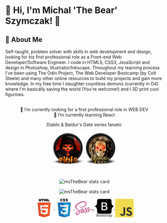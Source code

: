 # 👋 Hi, I'm Michal 'The Bear' Szymczak! 👋
## 🚀 About Me

Self-taught, problem solver with skills in web development and design, looking for his first professional role as a Front-end Web Developer/Software Engineer. I code in HTML5, CSS3, JavaScript and design in Photoshop, Illustrator/Inkscape. Throughout my learning process I've been using The Odin Project, The Web Developer Bootcamp (by Colt Steele) and many other online resources to build my projects and gain more knowledge.
In my free time I slaughter countless demons (currently in D4) where I'm basically saving the world (You're welcome!) and I 3D print cool figurines.
<br><br>
<p align="center">
  🔭 I’m currently looking for a first professional role in WEB DEV<br>
🌱 I’m currently learning React
</p>
<p align="center">Diablo & Baldur's Gate series fanatic<br><br><img src="https://github.com/msTheBear/msTheBear/blob/main/Diablo-II.png" align="center" height="100" width="100" />
<img src="https://github.com/msTheBear/msTheBear/blob/main/Baldur-s-Gate-3.png" align="center" height="100" width="100" /></p>



<br>

<div align="center">
<p>
<img align="center" src="https://github-readme-stats.vercel.app/api?username=msTheBear&show_icons=true&theme=default&title_color=ffffff&text_color=ffffff&bg_color=0d1117ff&hide_border=false" alt="msTheBear stats card" /></p>
<p>
<img align="center" src="https://github-readme-stats.vercel.app/api/top-langs?username=msTheBear&theme=default&title_color=ffffff&text_color=ffffff&bg_color=0d1117ff&hide_border=false&layout=compact" alt="msTheBear stats card" /></p>
<a href="https://www.w3.org/html/" target="blank">
<img align="center" src="https://raw.githubusercontent.com/devicons/devicon/master/icons/html5/html5-original-wordmark.svg" alt="Html5" height="60" width="60" />
</a>
<a href="https://www.w3schools.com/css/" target="blank">
<img align="center" src="https://raw.githubusercontent.com/devicons/devicon/master/icons/css3/css3-original-wordmark.svg" alt="Css3" height="60" width="60" />
</a>
<a href="https://sass-lang.com" target="blank">
<img align="center" src="https://raw.githubusercontent.com/devicons/devicon/master/icons/sass/sass-original.svg" alt="Sass" height="60" width="60" />
</a>
<a href="https://getbootstrap.com" target="blank">
<img align="center" src="https://raw.githubusercontent.com/devicons/devicon/master/icons/bootstrap/bootstrap-plain-wordmark.svg" alt="Bootstrap" height="60" width="60" />
</a>
<a href="https://developer.mozilla.org/en-US/docs/Web/JavaScript" target="blank">
<img align="center" src="https://raw.githubusercontent.com/devicons/devicon/master/icons/javascript/javascript-original.svg" alt="JavaScript" height="60" width="60" />
</a>
</div>

